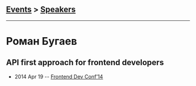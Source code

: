 ## [Events](../README.md) > [Speakers](../speakers.md)
---

# Роман Бугаев

## API first approach for frontend developers
- 2014 Apr 19 -- [Frontend Dev Conf’14](https://www.youtube.com/watch?v=ZR3lQ5bb5lY)    
